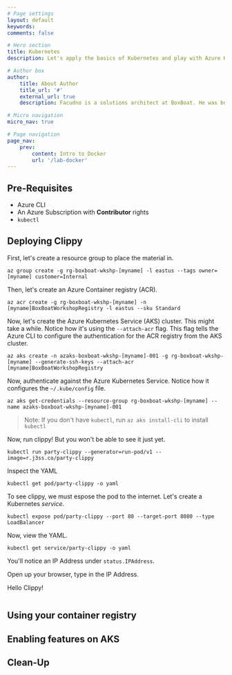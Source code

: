 ```yaml
---
# Page settings
layout: default
keywords:
comments: false

# Hero section
title: Kubernetes
description: Let's apply the basics of Kubernetes and play with Azure Kubernetes Service (AKS)

# Author box
author:
    title: About Author
    title_url: '#'
    external_url: true
    description: Facudno is a solutions architect at BoxBoat. He was been working with Azure for many years. He started using Azure as a .NET developer when it was new.

# Micro navigation
micro_nav: true

# Page navigation
page_nav:
    prev:
        content: Intro to Docker
        url: '/lab-docker'
---
```


## Pre-Requisites
- Azure CLI
- An Azure Subscription with **Contributor** rights
- `kubectl`

## Deploying Clippy

First, let's create a resource group to place the material in.

```
az group create -g rg-boxboat-wkshp-[myname] -l eastus --tags owner=[myname] customer=Internal
```

Then, let's create an Azure Container registry (ACR).

```
az acr create -g rg-boxboat-wkshp-[myname] -n [myname]BoxBoatWorkshopRegistry -l eastus --sku Standard
```

Now, let's create the Azure Kubernetes Service (AKS) cluster. This might take a while. Notice how it's using the `--attach-acr` flag. This flag tells the Azure CLI to configure the authentication for the ACR registry from the AKS cluster.

```
az aks create -n azaks-boxboat-wkshp-[myname]-001 -g rg-boxboat-wkshp-[myname] --generate-ssh-keys --attach-acr [myname]BoxBoatWorkshopRegistry
```

Now, authenticate against the Azure Kubernetes Service. Notice how it configures the `~/.kube/config` file.
```
az aks get-credentials --resource-group rg-boxboat-wkshp-[myname] --name azaks-boxboat-wkshp-[myname]-001
```

> Note: If you don't have `kubectl`, run `az aks install-cli` to install `kubectl`

Now, run clippy! But you won't be able to see it just yet.
```
kubectl run party-clippy --generator=run-pod/v1 --image=r.j3ss.co/party-clippy
```

Inspect the YAML
```
kubectl get pod/party-clippy -o yaml
```

To see clippy, we must espose the pod to the internet. Let's create a Kubernetes _service_.

```
kubectl expose pod/party-clippy --port 80 --target-port 8080 --type LoadBalancer
```

Now, view the YAML. 
```
kubectl get service/party-clippy -o yaml
```

You'll notice an IP Address under `status.IPAddress`. 

Open up your browser, type in the IP Address.

Hello Clippy!

```
```

## Using your container registry

## Enabling features on AKS

## Clean-Up




